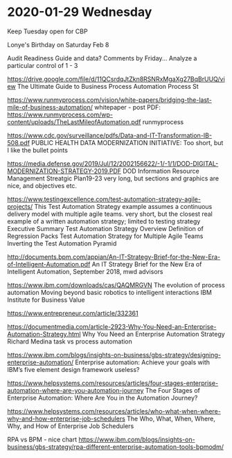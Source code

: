 2020-01-29 Wednesday
=====================


Keep Tuesday open for CBP

Lonye's Birthday on Saturday Feb 8

Audit Readiness Guide and data? Comments by Friday...
Analyze a particular control of 1 - 3


https://drive.google.com/file/d/11QCsrdqJtZkn8RSNRxMgaXg27BqBrUUQ/view
The Ultimate Guide to Business Process Automation
Process St


https://www.runmyprocess.com/vision/white-papers/bridging-the-last-mile-of-business-automation/
whitepaper - post
PDF: https://www.runmyprocess.com/wp-content/uploads/TheLastMileofAutomation.pdf
runmyprocess

https://www.cdc.gov/surveillance/pdfs/Data-and-IT-Transformation-IB-508.pdf
PUBLIC HEALTH DATA MODERNIZATION INITIATIVE:
Too short, but I like the bullet points

https://media.defense.gov/2019/Jul/12/2002156622/-1/-1/1/DOD-DIGITAL-MODERNIZATION-STRATEGY-2019.PDF
DOD Information Resource Management Streatgic Plan19-23
very long, but sections and graphics are nice, and objectives etc.


https://www.testingexcellence.com/test-automation-strategy-agile-projects/
This Test Automation Strategy example assumes a continuous delivery model with multiple agile teams.
very short, but the closest real example of a written automation strategy; limited to testing strategy
    Executive Summary
    Test Automation Strategy Overview
    Definition of Regression Packs
    Test Automation Strategy for Multiple Agile Teams
    Inverting the Test Automation Pyramid


http://documents.bpm.com/appian/An-IT-Strategy-Brief-for-the-New-Era-of-Intelligent-Automation.pdf
    An IT Strategy Brief for the New Era of Intelligent Automation, September 2018, mwd advisors


https://www.ibm.com/downloads/cas/QAQMRGVN
The evolution of process automation
Moving beyond basic robotics to intelligent interactions IBM Institute for Business Value


https://www.entrepreneur.com/article/332361

https://documentmedia.com/article-2923-Why-You-Need-an-Enterprise-Automation-Strategy.html
Why You Need an Enterprise Automation Strategy
Richard Medina
task vs process automation


https://www.ibm.com/blogs/insights-on-business/gbs-strategy/designing-enterprise-automation/
Enterprise automation: Achieve your goals with IBM’s five element design framework
useless?

https://www.helpsystems.com/resources/articles/four-stages-enterprise-automation-where-are-you-automation-journey
The Four Stages of Enterprise Automation: Where Are You in the Automation Journey?

https://www.helpsystems.com/resources/articles/who-what-when-where-why-and-how-enterprise-job-schedulers
The Who, What, When, Where, Why, and How of Enterprise Job Schedulers

RPA vs BPM - nice chart
https://www.ibm.com/blogs/insights-on-business/gbs-strategy/rpa-different-enterprise-automation-tools-bpmodm/





